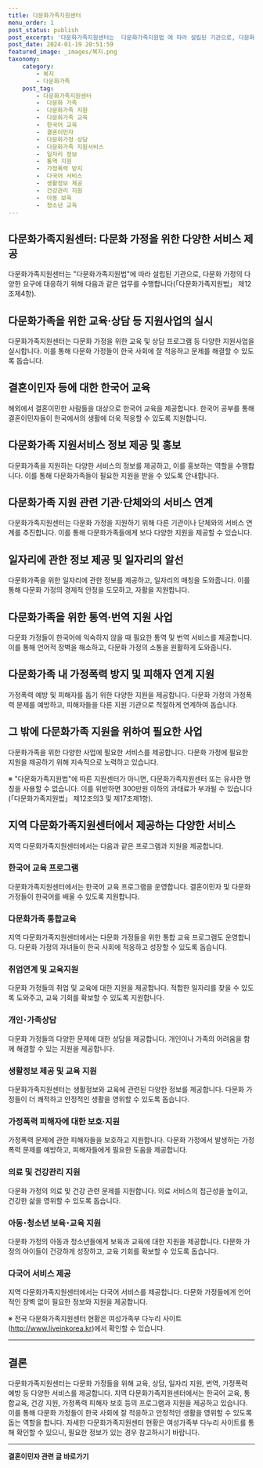 ```yaml
---
title: 다문화가족지원센터 
menu_order: 1
post_status: publish
post_excerpt: '다문화가족지원센터는  다문화가족지원법 에 따라 설립된 기관으로, 다문화 가정의 다양한 요구에 대응하기 위해 다음과 같은 업무를 수행합니다  다문화가족지원법  제12조제4항 .'
post_date: 2024-01-19 20:51:59
featured_image: _images/복지.png
taxonomy:
    category:
        - 복지
        - 다문화가족
    post_tag:
        - 다문화가족지원센터
        -  다문화 가족
        -  다문화가족 지원
        -  다문화가족 교육
        -  한국어 교육
        -  결혼이민자
        -  다문화가정 상담
        -  다문화가족 지원서비스
        -  일자리 정보
        -  통역 지원
        -  가정폭력 방지
        -  다국어 서비스
        -  생활정보 제공
        -  건강관리 지원
        -  아동 보육
        -  청소년 교육
---
```



## 다문화가족지원센터: 다문화 가정을 위한 다양한 서비스 제공

다문화가족지원센터는 "다문화가족지원법"에 따라 설립된 기관으로, 다문화 가정의 다양한 요구에 대응하기 위해 다음과 같은 업무를 수행합니다(「다문화가족지원법」 제12조제4항).

## 다문화가족을 위한 교육·상담 등 지원사업의 실시

다문화가족지원센터는 다문화 가정을 위한 교육 및 상담 프로그램 등 다양한 지원사업을 실시합니다. 이를 통해 다문화 가정들이 한국 사회에 잘 적응하고 문제를 해결할 수 있도록 돕습니다.

## 결혼이민자 등에 대한 한국어 교육

해외에서 결혼이민한 사람들을 대상으로 한국어 교육을 제공합니다. 한국어 공부를 통해 결혼이민자들이 한국에서의 생활에 더욱 적응할 수 있도록 지원합니다.

## 다문화가족 지원서비스 정보 제공 및 홍보

다문화가족을 지원하는 다양한 서비스의 정보를 제공하고, 이를 홍보하는 역할을 수행합니다. 이를 통해 다문화가족들이 필요한 지원을 받을 수 있도록 안내합니다.

## 다문화가족 지원 관련 기관·단체와의 서비스 연계

다문화가족지원센터는 다문화 가정을 지원하기 위해 다른 기관이나 단체와의 서비스 연계를 추진합니다. 이를 통해 다문화가족들에게 보다 다양한 지원을 제공할 수 있습니다.

## 일자리에 관한 정보 제공 및 일자리의 알선

다문화가족을 위한 일자리에 관한 정보를 제공하고, 일자리의 매칭을 도와줍니다. 이를 통해 다문화 가정의 경제적 안정을 도모하고, 자활을 지원합니다.

## 다문화가족을 위한 통역·번역 지원 사업

다문화 가정들이 한국어에 익숙하지 않을 때 필요한 통역 및 번역 서비스를 제공합니다. 이를 통해 언어적 장벽을 해소하고, 다문화 가정의 소통을 원활하게 도와줍니다.

## 다문화가족 내 가정폭력 방지 및 피해자 연계 지원

가정폭력 예방 및 피해자를 돕기 위한 다양한 지원을 제공합니다. 다문화 가정의 가정폭력 문제를 예방하고, 피해자들을 다른 지원 기관으로 적절하게 연계하여 돕습니다.

## 그 밖에 다문화가족 지원을 위하여 필요한 사업

다문화가족을 위한 다양한 사업에 필요한 서비스를 제공합니다. 다문화 가정에 필요한 지원을 제공하기 위해 지속적으로 노력하고 있습니다.

※ "다문화가족지원법"에 따른 지원센터가 아니면, 다문화가족지원센터 또는 유사한 명칭을 사용할 수 없습니다. 이를 위반하면 300만원 이하의 과태료가 부과될 수 있습니다(「다문화가족지원법」 제12조의3 및 제17조제1항).

## 지역 다문화가족지원센터에서 제공하는 다양한 서비스

지역 다문화가족지원센터에서는 다음과 같은 프로그램과 지원을 제공합니다.

### 한국어 교육 프로그램

다문화가족지원센터에서는 한국어 교육 프로그램을 운영합니다. 결혼이민자 및 다문화 가정들이 한국어를 배울 수 있도록 지원합니다.

### 다문화가족 통합교육

지역 다문화가족지원센터에서는 다문화 가정들을 위한 통합 교육 프로그램도 운영합니다. 다문화 가정의 자녀들이 한국 사회에 적응하고 성장할 수 있도록 돕습니다.

### 취업연계 및 교육지원

다문화 가정들의 취업 및 교육에 대한 지원을 제공합니다. 적합한 일자리를 찾을 수 있도록 도와주고, 교육 기회를 확보할 수 있도록 지원합니다.

### 개인･가족상담

다문화 가정들의 다양한 문제에 대한 상담을 제공합니다. 개인이나 가족의 어려움을 함께 해결할 수 있는 지원을 제공합니다.

### 생활정보 제공 및 교육 지원

다문화가족지원센터는 생활정보와 교육에 관련된 다양한 정보를 제공합니다. 다문화 가정들이 더 쾌적하고 안정적인 생활을 영위할 수 있도록 돕습니다.

### 가정폭력 피해자에 대한 보호·지원

가정폭력 문제에 관한 피해자들을 보호하고 지원합니다. 다문화 가정에서 발생하는 가정폭력 문제를 예방하고, 피해자들에게 필요한 도움을 제공합니다.

### 의료 및 건강관리 지원

다문화 가정의 의료 및 건강 관련 문제를 지원합니다. 의료 서비스의 접근성을 높이고, 건강한 삶을 영위할 수 있도록 돕습니다.

### 아동･청소년 보육･교육 지원

다문화 가정의 아동과 청소년들에게 보육과 교육에 대한 지원을 제공합니다. 다문화 가정의 아이들이 건강하게 성장하고, 교육 기회를 확보할 수 있도록 돕습니다.

### 다국어 서비스 제공

지역 다문화가족지원센터에서는 다국어 서비스를 제공합니다. 다문화 가정들에게 언어적인 장벽 없이 필요한 정보와 지원을 제공합니다.

※ 전국 다문화가족지원센터 현황은 여성가족부 다누리 사이트(http://www.liveinkorea.kr)에서 확인할 수 있습니다.

---

## 결론

다문화가족지원센터는 다문화 가정들을 위해 교육, 상담, 일자리 지원, 번역, 가정폭력 예방 등 다양한 서비스를 제공합니다. 지역 다문화가족지원센터에서는 한국어 교육, 통합교육, 건강 지원, 가정폭력 피해자 보호 등의 프로그램과 지원을 제공하고 있습니다. 이를 통해 다문화 가정들이 한국 사회에 잘 적응하고 안정적인 생활을 영위할 수 있도록 돕는 역할을 합니다. 자세한 다문화가족지원센터 현황은 여성가족부 다누리 사이트를 통해 확인할 수 있으니, 필요한 정보가 있는 경우 참고하시기 바랍니다.


<!-- wp:separator -->
<hr class="wp-block-separator has-alpha-channel-opacity"/>
<!-- /wp:separator -->

<!-- wp:group {"backgroundColor":"base","layout":{"type":"constrained"}} -->
<div class="wp-block-group has-base-background-color has-background"><!-- wp:paragraph {"align":"center","fontSize":"medium"} -->
<p class="has-text-align-center has-large-font-size"><strong>결혼이민자 관련 글 바로가기</strong></p>
<!-- /wp:paragraph -->


<!-- wp:latest-posts
{"categories":[{"id":14581,"count":19,"description":"","link":"https://uknowlaw.com/category/%ea%b2%b0%ed%98%bc%ec%9d%b4%eb%af%bc%ec%9e%90/","name":"결혼이민자","slug":"결혼이민자","taxonomy":"category","parent":0,"meta":[],"_links":{"self":[{"href":"https://uknowlaw.com/wp-json/wp/v2/categories/14581"}],"collection":[{"href":"https://uknowlaw.com/wp-json/wp/v2/categories"}],"about":[{"href":"https://uknowlaw.com/wp-json/wp/v2/taxonomies/category"}],"wp:post_type":[{"href":"https://uknowlaw.com/wp-json/wp/v2/posts?categories=14581"}],"curies":[{"name":"wp","href":"https://api.w.org/{rel}","templated":true}]}}],"postsToShow":100,"excerptLength":28,"postLayout":"grid","columns":2,"featuredImageAlign":"left","featuredImageSizeSlug":"large","fontSize":"small"} /--></div>
<!-- /wp:group -->